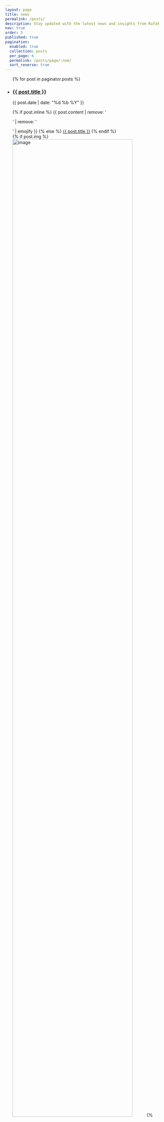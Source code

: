 ```yaml
---
layout: page
title: news
permalink: /posts/
description: Stay updated with the latest news and insights from Rafał Kucharski and his research group at Jagiellonian University. Explore updates on transportation systems, machine learning applications, urban mobility solutions, and innovative academic projects shaping the future of mobility.
nav: true
order: 5
published: true
pagination:
  enabled: true
  collection: posts
  per_page: 6
  permalink: /posts/page/:num/
  sort_reverse: true
---
```


<!-- This loops through the paginated posts -->
<ul class="post-list">
	{% for post in paginator.posts %}
		<li>
			<div class="row">
				<div class="col-sm-9">
					<h3> <a class="news-title" href="{{ post.url }}">{{ post.title }}</a> </h3> 
					<p class="author">
    						<span class="date">{{ post.date | date: "%d %b %Y" }}</span>
  					</p>
					<div class="justified">
						{% if post.inline %}
							{{ post.content | remove: '<p>' | remove: '</p>' | emojify }}
          					{% else %}
            						<a class="news-title" href="{{ post.url }}">{{ post.title }}</a>
						{% endif %}
					</div>
				</div>
				<div class="col-sm-3"> 		
					{% if post.img %}
						<img class="card-img" src="{{ post.img }}" style="object-fit: cover; height: 90%" alt="image">
					{% endif %}
				</div> 
			</div> 
		</li> 	 
	{% endfor %}
</ul>

<!-- Pagination links -->
<div class="Blog page navigation">
  {% if paginator.previous_page %}
    <a href="{{ paginator.previous_page_path }}" class="previous">Previous</a>
  {% else %}
    <span class="previous page-item disabled">Previous </span>
  {% endif %}
  <span class="page_number ">{{ paginator.page }} of {{ paginator.total_pages }}</span>
  {% if paginator.next_page %}
    <a href="{{ paginator.next_page_path }}" class="next">Next</a>
  {% else %}
    <span class="next page-item disabled">Next</span>
  {% endif %}
</div>
